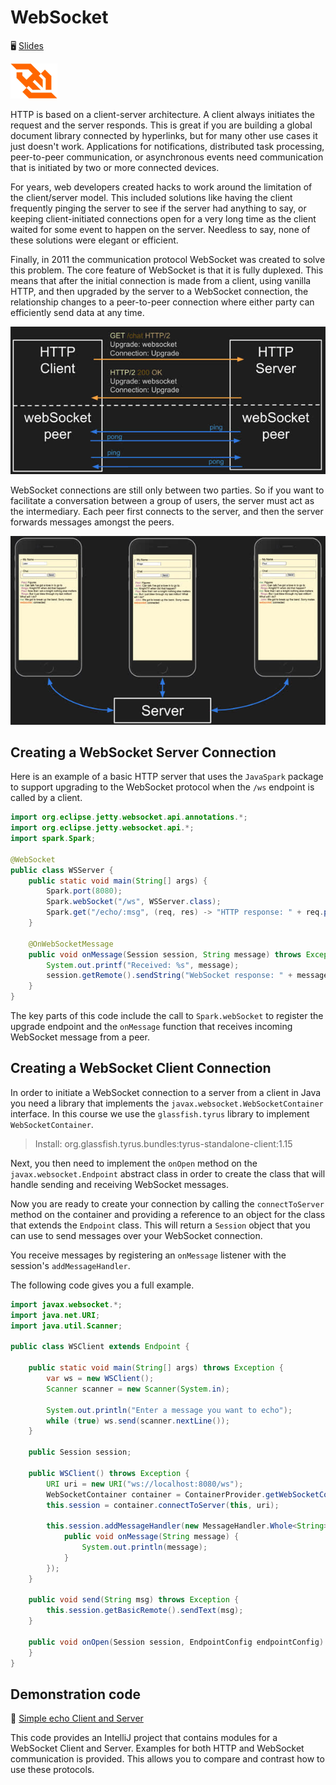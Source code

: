 # WebSocket

🖥️ [Slides](https://docs.google.com/presentation/d/1jNPLDXYxK7kMvui4WvK0bshU076_OTQ1/edit?usp=sharing&ouid=114081115660452804792&rtpof=true&sd=true)

![webSocket](webServicesWebSocketsLogo.png)

HTTP is based on a client-server architecture. A client always initiates the request and the server responds. This is great if you are building a global document library connected by hyperlinks, but for many other use cases it just doesn't work. Applications for notifications, distributed task processing, peer-to-peer communication, or asynchronous events need communication that is initiated by two or more connected devices.

For years, web developers created hacks to work around the limitation of the client/server model. This included solutions like having the client frequently pinging the server to see if the server had anything to say, or keeping client-initiated connections open for a very long time as the client waited for some event to happen on the server. Needless to say, none of these solutions were elegant or efficient.

Finally, in 2011 the communication protocol WebSocket was created to solve this problem. The core feature of WebSocket is that it is fully duplexed. This means that after the initial connection is made from a client, using vanilla HTTP, and then upgraded by the server to a WebSocket connection, the relationship changes to a peer-to-peer connection where either party can efficiently send data at any time.

![WebSocket Upgrade](webServicesWebSocketUpgrade.jpg)

WebSocket connections are still only between two parties. So if you want to facilitate a conversation between a group of users, the server must act as the intermediary. Each peer first connects to the server, and then the server forwards messages amongst the peers.

![WebSocket Peers](webServicesWebSocketPeers.jpg)

## Creating a WebSocket Server Connection

Here is an example of a basic HTTP server that uses the `JavaSpark` package to support upgrading to the WebSocket protocol when the `/ws` endpoint is called by a client.

```java
import org.eclipse.jetty.websocket.api.annotations.*;
import org.eclipse.jetty.websocket.api.*;
import spark.Spark;

@WebSocket
public class WSServer {
    public static void main(String[] args) {
        Spark.port(8080);
        Spark.webSocket("/ws", WSServer.class);
        Spark.get("/echo/:msg", (req, res) -> "HTTP response: " + req.params(":msg"));
    }

    @OnWebSocketMessage
    public void onMessage(Session session, String message) throws Exception {
        System.out.printf("Received: %s", message);
        session.getRemote().sendString("WebSocket response: " + message);
    }
}
```

The key parts of this code include the call to `Spark.webSocket` to register the upgrade endpoint and the `onMessage` function that receives incoming WebSocket message from a peer.

## Creating a WebSocket Client Connection

In order to initiate a WebSocket connection to a server from a client in Java you need a library that implements the `javax.websocket.WebSocketContainer` interface. In this course we use the `glassfish.tyrus` library to implement `WebSocketContainer`.

> Install: org.glassfish.tyrus.bundles:tyrus-standalone-client:1.15

Next, you then need to implement the `onOpen` method on the `javax.websocket.Endpoint` abstract class in order to create the class that will handle sending and receiving WebSocket messages.

Now you are ready to create your connection by calling the `connectToServer` method on the container and providing a reference to an object for the class that extends the `Endpoint` class. This will return a `Session` object that you can use to send messages over your WebSocket connection.

You receive messages by registering an `onMessage` listener with the session's `addMessageHandler`.

The following code gives you a full example.

```java
import javax.websocket.*;
import java.net.URI;
import java.util.Scanner;

public class WSClient extends Endpoint {

    public static void main(String[] args) throws Exception {
        var ws = new WSClient();
        Scanner scanner = new Scanner(System.in);

        System.out.println("Enter a message you want to echo");
        while (true) ws.send(scanner.nextLine());
    }

    public Session session;

    public WSClient() throws Exception {
        URI uri = new URI("ws://localhost:8080/ws");
        WebSocketContainer container = ContainerProvider.getWebSocketContainer();
        this.session = container.connectToServer(this, uri);

        this.session.addMessageHandler(new MessageHandler.Whole<String>() {
            public void onMessage(String message) {
                System.out.println(message);
            }
        });
    }

    public void send(String msg) throws Exception {
        this.session.getBasicRemote().sendText(msg);
    }

    public void onOpen(Session session, EndpointConfig endpointConfig) {
    }
}
```

## Demonstration code

📁 [Simple echo Client and Server](example-code)

This code provides an IntelliJ project that contains modules for a WebSocket Client and Server. Examples for both HTTP and WebSocket communication is provided. This allows you to compare and contrast how to use these protocols.
